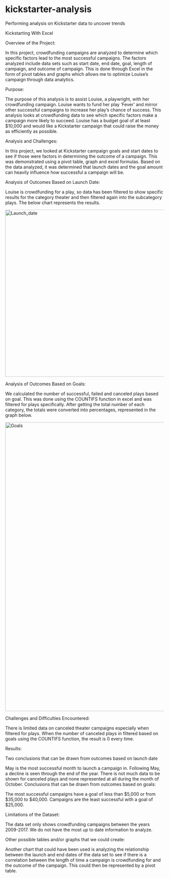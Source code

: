 # kickstarter-analysis
Performing analysis on Kickstarter data to uncover trends

Kickstarting With Excel

Overview of the Project:

In this project, crowdfunding campaigns are analyzed to determine which specific factors lead to the most successful campaigns. The factors analyzed include data sets such as start date, end date, goal, length of campaign, and outcome of campaign. This is done through Excel in the form of pivot tables and graphs which allows me to optimize Louise’s campaign through data analytics.

Purpose:

The purpose of this analysis is to assist Louise, a playwright, with her crowdfunding campaign. Louise wants to fund her play ‘Fever’ and mirror other successful campaigns to increase her play’s chance of success. This analysis looks at crowdfunding data to see which specific factors make a campaign more likely to succeed. Louise has a budget goal of at least $10,000 and would like a Kickstarter campaign that could raise the money as efficiently as possible.

Analysis and Challenges:

In this project, we looked at Kickstarter campaign goals and start dates to see if those were factors in determining the outcome of a campaign. This was demonstrated using a pivot table, graph and excel formulas. Based on the data analyzed, it was determined that launch dates and the goal amount can heavily influence how successful a campaign will be.

Analysis of Outcomes Based on Launch Date:

Louise is crowdfunding for a play, so data has been filtered to show specific results for the category theater and then filtered again into the subcategory plays. The below chart represents the results.

<img width="529" alt="Launch_date" src="https://user-images.githubusercontent.com/100978922/158491541-372c7f1f-44f5-40d9-b309-aee2a4646700.png">

Analysis of Outcomes Based on Goals:

We calculated the number of successful, failed and canceled plays based on goal. This was done using the COUNTIFS function in excel and was filtered for plays specifically. After getting the total number of each category, the totals were converted into percentages, represented in the graph below.

<img width="915" alt="Goals" src="https://user-images.githubusercontent.com/100978922/158491558-f3c86c6f-5e80-4292-905f-a31a069a2817.png">

Challenges and Difficulties Encountered:

There is limited data on canceled theater campaigns especially when filtered for plays. When the number of canceled plays in filtered based on goals using the COUNTIFS function, the result is 0 every time.

Results:

Two conclusions that can be drawn from outcomes based on launch date

May is the most successful month to launch a campaign in. Following May, a decline is seen through the end of the year.
There is not much data to be shown for canceled plays and none represented at all during the month of October.
Conclusions that can be drawn from outcomes based on goals:

The most successful campaigns have a goal of less than $5,000 or from $35,000 to $40,000.
Campaigns are the least successful with a goal of $25,000.

Limitations of the Dataset:

The data set only shows crowdfunding campaigns between the years 2009-2017. We do not have the most up to date information to analyze.

Other possible tables and/or graphs that we could create:

Another chart that could have been used is analyzing the relationship between the launch and end dates of the data set to see if there is a correlation between the length of time a campaign is crowdfunding for and the outcome of the campaign. This could then be represented by a pivot table.
